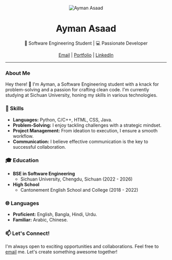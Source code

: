 <p align="center">
  <img src="Weixin Image_20231012141454.jpg" alt="Ayman Asaad">
</p>

<h1 align="center">Ayman Asaad</h1>

<p align="center">🚀 Software Engineering Student | 💻 Passionate Developer</p>

<p align="center">
  <a href="mailto:aymanasaad327@gmail.com">Email</a> |
  <a href="your_link_to_personal_website_here">Portfolio</a> |
  <a href="your_link_to_linkedin_profile_here">LinkedIn</a>
</p>

---

### About Me

Hey there! 👋 I'm Ayman, a Software Engineering student with a knack for problem-solving and a passion for crafting clean code. I'm currently studying at Sichuan University, honing my skills in various technologies.

### 🔧 Skills

- **Languages:** Python, C/C++, HTML, CSS, Java.
- **Problem-Solving:** I enjoy tackling challenges with a strategic mindset.
- **Project Management:** From ideation to execution, I ensure a smooth workflow.
- **Communication:** I believe effective communication is the key to successful collaboration.

### 🎓 Education

- **BSE in Software Engineering**
  - Sichuan University, Chengdu, Sichuan (2022 - 2026)
- **High School**
  - Cantonement English School and College (2018 - 2022)


### 🌐 Languages

- **Proficient:** English, Bangla, Hindi, Urdu.
- **Familiar:** Arabic, Chinese.

### 📫 Let's Connect!

I'm always open to exciting opportunities and collaborations. Feel free to [email](mailto:aymanasaad327@gmail.com) me. Let's create something awesome together!
